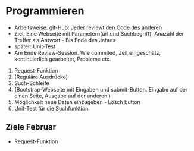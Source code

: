 # Programmieren



* Arbeitsweise: git-Hub: Jeder reviewt den Code des anderen
* Ziel: Eine Webseite mit Parametern(url und Suchbegriff), Anazahl der Treffer als Antwort - Bis Ende des Jahres
* später: Unit-Test
* Am Ende Review-Session. Wie commited, Zeit eingeschätz, kontinuierlich gearbeitet, Probleme etc. 

1. Request-Funktion 
2. (Reguläre Ausdrücke)
3. Such-Schleife
4. (Bootstrap-Webseite mit Eingaben und submit-Button. Eingabe auf der einen Seite, Ausgabe auf der anderen.) 
5. Möglichkeit neue Daten einzugeben - Lösch button 
6. Unit-Test für die Suchfunktion

## Ziele Februar
* Request-Funktion
